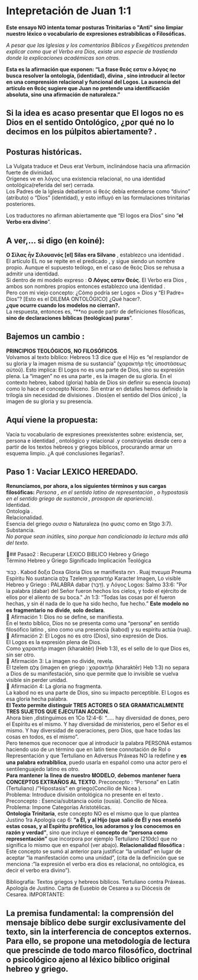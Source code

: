 # Intepretación de Juan 1:1
**Este ensayo NO intenta tomar posturas Trinitarias o "Anti"  sino limpiar nuestro léxico o vocabulario de expresiones estrabiblicas o Filosóficas.**

*A pesar que las Iglesias y los comentarios Bíblicos y Exegéticos pretenden explicar como que el Verbo era Dios, existe una especie de trastienda donde la explicaciones académicas son otras.* 

**Esta es la afirmación que exponen: “La frase θεός  εστιν ο λόγος no busca resolver la ontología, (identidad), divina , sino introducir al lector en una comprensión relacional y funcional del Logos. La ausencia del artículo en θεός sugiere que Juan no pretende una identificación absoluta, sino una afirmación de naturaleza.”**
## Si la idea es acaso presentar que El logos no es Dios en el sentido Ontológico, ¿por qué no lo decimos en los púlpitos abiertamente? . 

## Posturas históricas.
La Vulgata traduce et Deus erat Verbum,  inclinándose hacia una afirmación fuerte de divinidad.    
Orígenes ve en λόγος una existencia relacional, no una identidad ontológica(referida del ser) cerrada.  
Los Padres de la Iglesia debatieron si θεός debía entenderse como “divino” (atributo) o “Dios” (identidad), y esto influyó en las formulaciones trinitarias posteriores.    

Los  traductores no  afirman abiertamente que “El logos era Dios” sino “**el Verbo era divino**”.  

 ## A ver,... si digo (en koiné): 
**Ο Σίλας ἦν Σιλουανός [el] Silas era Silvano**  ,   establezco una identidad .  
El artículo EL no se repite en el predicado , y sigue siendo un nombre propio.
Aunque el supuesto teólogo, en el caso de θεός Dios se rehusa a admitir una identidad.  
Si dentro de mi modelo expreso :
**Ο Λόγος εστιν Θεός**. El Verbo era Dios , ambos son nombres propios entonces establezco una identidad .  
Pero con mi viejo concepto: ¿Cómo podría ser Logos = Dios y “El Padre= Dios”? [Esto es el DILEMA ONTOLÖGICO] ¿Qué hacer?.  
**¿que ocurre cuando los modelos no cierran?.**  
La respuesta, entonces es, “**no puede partir de definiciones filosóficas, **sino de declaraciones bíblicas (teológicas) puras**”.  
## Bajemos un cambio :
**PRINCIPIOS TEOLÓGICOS, NO FILOSÓFICOS**.  
Volvamos al texto bíblico:
Hebreos 1:3 dice que el Hijo es “el resplandor de su gloria y la imagen misma de su sustancia” (χαρακτὴρ τῆς ὑποστάσεως αὐτοῦ). Esto implica:
El Logos no es una parte de Dios, sino su expresión plena.
La “imagen” no es una parte , es la imagen de su gloria.
En el contexto hebreo, kabod (gloria) habla de Dios sin definir su esencia (ουσια) como lo hace el concepto Niceno.
Sin entrar en detalles hemos definido la trilogía sin necesidad de divisiones .
Dios(en el sentido del Dios único) , la imagen de su gloria y su presencia.
## Aquí viene la propuesta:
Vacía tu vocabulario de expresiones preexistentes sobre: existencia, ser, persona e identidad , ontológico y relacional .y constrúyelas desde cero a partir de los textos hebreos y griegos bíblicos, procurando armar un esquema limpio. ¿A qué conclusiones llegarías?.  
## Paso 1 : Vaciar LEXICO HEREDADO.  
**Renunciamos, por ahora, a los siguientes términos y sus cargas filosóficas:**
*Persona , en el sentido latino de representación , o hypostasis en el sentido griego de sustancia , prosopon de apariencia).*  
Identidad.  
Ontología .  
Relacionalidad.  
Esencia del griego *ουσια* o  Naturaleza (no φυσις como en Stgo 3:7).  
Substancia.  
*No porque sean inútiles, sino porque han condicionado la lectura más allá del texto*.    

📜## Pasao2 : Recuperar LEXICO BIBLICO 
Hebreo y Griego  
Término Hebreo y Griego     Significado         Implicación Teológica

כָּבוֹד .  Kabod δοξα   Doxa      Gloria         Dios se manifiesta
רוּחַ .  Ruaj πνευμα Pneuma    Espíritu    No sustancia
צֶלֶם  Tzelem χαρακτήρ Karacter Imagen,   Lo visible
Hebreo y Griego : PALABRA
dabar (דָּבָר). y Λόγος Logos: 
Salmo 33:6: "Por la palabra (dabar) del Señor fueron hechos los cielos, y todo el ejército de ellos por el aliento de su boca."
Jn 1:3: “Todas las cosas por él fueron hechas, y sin él nada de lo que ha sido hecho, fue hecho.”
𝐄𝐬𝐭𝐞 𝐦𝐨𝐝𝐞𝐥𝐨 𝐧𝐨 𝐞𝐬 𝐟𝐫𝐚𝐠𝐦𝐞𝐧𝐭𝐚𝐫𝐢𝐨 𝐧𝐨 𝐝𝐢𝐯𝐢𝐝𝐞, 𝐬𝐨𝐥𝐨 𝐝𝐞𝐜𝐥𝐚𝐫𝐚.  
🔹 Afirmación 1: Dios no se define, se manifiesta.  
En el texto bíblico, Dios no se presenta como una “persona” en sentido filosófico latino , sino como una presencia (kabod) y su espíritu  actúa (ruaj).  
🔹 Afirmación 2: El Logos no es otro (Dios), sino expresión de Dios.  
El Logos es la expresión plena de Dios.  
 Como χαρακτήρ imagen  (kharaktēr) (Heb 1:3), es el sello de lo que Dios es, sin ser otro.  
🔹 Afirmación 3: La imagen no divide, revela.  
El tzelem צֶלֶם (imagen en griego : χαρακτήρ (kharaktēr) Heb 1:3) no separa a Dios de su manifestación, sino que permite que lo invisible se vuelva visible sin perder unidad.  
🔹 Afirmación 4: La gloria no fragmenta.  
La kabod no es una parte de Dios, sino su impacto perceptible. El Logos es esa gloria hecha palabra.  
**El Texto permite distinguir TRES ACTORES O SEA GRAMATICALMENTE TRES SUJETOS QUE EJECUTAN ACCIÓN.**  
Ahora bien ,distinguimos en  1Co 12:4-6: “.....  hay diversidad de dones, pero el Espíritu es el mismo. Y hay diversidad de ministerios, pero el Señor es el mismo. Y hay diversidad de operaciones, pero Dios, que hace todas las cosas en todos, es el mismo”.  
Pero tenemos que reconocer que al introducir la palabra PERSONA estamos haciendo uso de un término que en latín tiene connotación de Rol o Representación y que Tertuliano en Adversus Práxeas NO la redefine  y  𝐞𝐬 𝐮𝐧𝐚 𝐩𝐚𝐥𝐚𝐛𝐫𝐚 𝐞𝐱𝐭𝐫𝐚𝐛𝐢́𝐛𝐥𝐢𝐜𝐚, puedo usarla en español como una actor pero el sentilenguajedo latino es otro.    
𝐏𝐚𝐫𝐚 𝐦𝐚𝐧𝐭𝐞𝐧𝐞𝐫 𝐥𝐚 𝐥𝐢́𝐧𝐞𝐚 𝐝𝐞 𝐧𝐮𝐞𝐬𝐭𝐫𝐨 𝐌𝐎𝐃𝐄𝐋𝐎, 𝐝𝐞𝐛𝐞𝐦𝐨𝐬 𝐦𝐚𝐧𝐭𝐞𝐧𝐞𝐫 𝐟𝐮𝐞𝐫𝐚 **CONCEPTOS EXTRAÑOS AL TEXTO**.
Preconcepto : “Persona” en Latín (Tertuliano) /”Hipostasis” en griego(Concilio de Nicea ).   
Problema:  Introduce división ontológica no presente en el texto .  
Preconcepto : Esencia/subtancia οὐσία (ousía). Concilio  de Nicea.  
Problema: Impone Categorías Aristotélicas.  
**Ontología Trinitaria**, este concepto NO es el mismo que lo que plantea Justino 1ra Apología cap 6: **”a Él, y al Hijo (que salió de Él y nos enseñó estas cosas, y al Espíritu profético, los adoramos y los conocemos en razón y verdad”**, sino que incluye el **concepto de “persona como representación”** que incorpora por ejemplo Tertuliano (210dc) que no significa lo mismo que en español (ver abajo).
**Relacionalidad filosófica :** Este concepto se sumó al anterior para justificar “la unidad” en lugar de aceptar “la manifestación como una unidad”, (cita de la definición que se menciona :”la expresión el verbo era dios es relacional, no ontológica, es decir el verbo era divino”).

Bibliografia:
Textos griegos y hebreos bíblicos.
Tertuliano contra Práxeas.
Apología  de Justino.
Carta de Eusebio de Cesarea a su Diócesis de Cesarea.
IMPORTANTE:
## La premisa fundamental: la comprensión del mensaje bíblico debe surgir exclusivamente del texto, sin la interferencia de conceptos externos. Para ello, se propone una metodología de lectura que prescinde de todo marco filosófico, doctrinal o psicológico ajeno al léxico bíblico original hebreo y griego.
